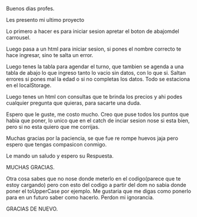 Buenos dias profes.

Les presento mi ultimo proyecto

Lo primero a hacer es para iniciar sesion apretar el boton de abajomdel carrousel.

Luego pasa a un html para iniciar sesion, si pones el nombre correcto te hace ingresar, sino te salta un error.

Luego tenes la tabla para agendar el turno, que tambien se agenda a una tabla de abajo lo que ingreso tanto lo vacio sin datos, con lo que si. Saltan errores si pones mal la edad o si no completas los datos. Todo se estaciona en el localStorage.

Luego tenes un html con consultas que te brinda los precios y ahi podes cualquier pregunta que quieras, para sacarte una duda.

Espero que le guste, me costo mucho. Creo que puse todos los puntos que habia que poner, lo unico que en el catch de inciar sesion nose si esta bien, pero si no esta quiero que me corrijas.

Muchas gracias por la paciencia, se que fue re rompe huevos jaja pero espero que tengas compasicon conmigo. 

Le mando un saludo y espero su Respuesta.

MUCHAS GRACIAS.

Otra cosa sabes que no nose donde meterlo en el codigo(parece que te estoy cargando) pero con esto del codigo a partir del dom no sabia donde poner el toUpperCase por ejemplo.
Me gustaria que me digas como ponerlo para en un futuro saber como hacerlo. Perdon mi ignorancia.

GRACIAS DE NUEVO.